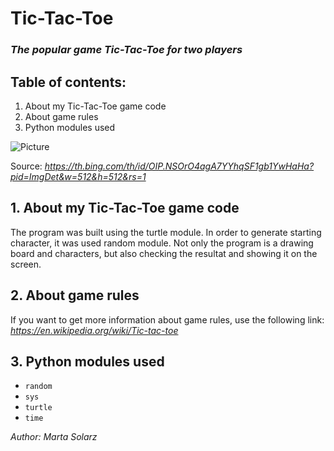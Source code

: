 # Tic-Tac-Toe #
### *The popular game Tic-Tac-Toe for two players*

## Table of contents: ##
1. About my Tic-Tac-Toe game code
2. About game rules
3. Python modules used

![Picture](https://th.bing.com/th/id/OIP.NSOrO4agA7YYhqSF1gb1YwHaHa?pid=ImgDet&w=512&h=512&rs=1)

Source: *https://th.bing.com/th/id/OIP.NSOrO4agA7YYhqSF1gb1YwHaHa?pid=ImgDet&w=512&h=512&rs=1*

## 1. About my Tic-Tac-Toe game code ##

The program was built using the turtle module. In order to generate starting character, it was used random module. Not only the program is a drawing board and characters, but also checking the resultat and showing it on the screen.

## 2. About game rules ##

If you want to get more information about game rules, use the following link: *https://en.wikipedia.org/wiki/Tic-tac-toe*

## 3. Python modules used ##

- ```random```
- ```sys```
- ```turtle```
- ```time```

*Author: Marta Solarz*
